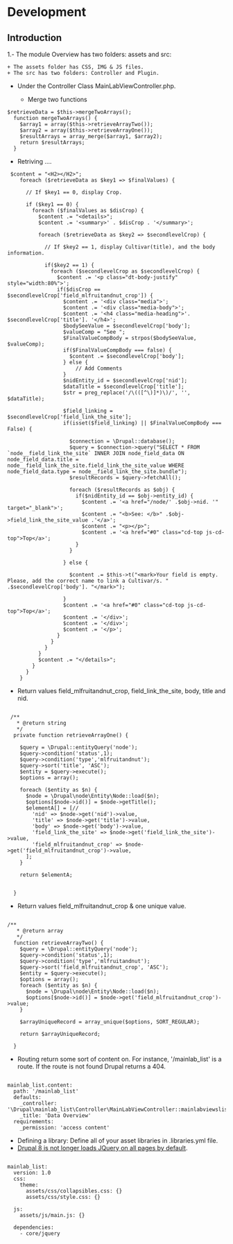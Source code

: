 # Development

## Introduction

1.- The module Overview has two folders: assets and src:

    + The assets folder has CSS, IMG & JS files.
    + The src has two folders: Controller and Plugin.
    
 - Under the Controller Class MainLabViewController.php.
 
    + Merge two functions
    
```batch
$retrieveData = $this->mergeTwoArrays();  
  function mergeTwoArrays() {
    $array1 = array($this->retrieveArrayTwo());
    $array2 = array($this->retrieveArrayOne());
    $resultArrays = array_merge($array1, $array2);
    return $resultArrays;
  }   
```
   + Retriving ....
   
```batch
 $content = "<H2></H2>";
    foreach ($retrieveData as $key1 => $finalValues) {
      
      // If $key1 == 0, display Crop.
      
      if ($key1 == 0) {
        foreach ($finalValues as $disCrop) {
          $content .= "<details>";
          $content .= '<summary>' . $disCrop . '</summary>';

          foreach ($retrieveData as $key2 => $secondlevelCrop) {
      
            // If $key2 == 1, display Cultivar(title), and the body information.
      
            if($key2 == 1) {
              foreach ($secondlevelCrop as $secondlevelCrop) {
                $content .= '<p class="dt-body-justify" style="width:80%">';
                if($disCrop == $secondlevelCrop['field_mlfruitandnut_crop']) {
                  $content .= '<div class="media">';
                  $content .= '<div class="media-body">';
                  $content .= '<h4 class="media-heading">'. $secondlevelCrop['title']. '</h4>';
                  $bodySeeValue = $secondlevelCrop['body'];
                  $valueComp = "See ";
                  $FinalValueCompBody = strpos($bodySeeValue, $valueComp);
                  if($FinalValueCompBody === false) {
                    $content .= $secondlevelCrop['body'];
                  } else {
                      // Add Comments
                  }
                  $nidEntity_id = $secondlevelCrop['nid'];
                  $dataTitle = $secondlevelCrop['title'];
                  $str = preg_replace('/\(([^\)]*)\)/', '', $dataTitle);

                  $field_linking = $secondlevelCrop['field_link_the_site'];
                  if(isset($field_linking) || $FinalValueCompBody === False) {

                    $connection = \Drupal::database();
                    $query = $connection->query("SELECT * FROM `node__field_link_the_site` INNER JOIN node_field_data ON node_field_data.title = node__field_link_the_site.field_link_the_site_value WHERE node_field_data.type = node__field_link_the_site.bundle");
                    $resultRecords = $query->fetchAll();

                    foreach ($resultRecords as $obj) {
                      if($nidEntity_id == $obj->entity_id) {
                        $content .= '<a href="/node/' .$obj->nid. '" target="_blank">';
                        $content .= "<b>See: </b>" .$obj->field_link_the_site_value .'</a>';
                        $content .= "<p></p>";
                        $content .= '<a href="#0" class="cd-top js-cd-top">Top</a>';
                      }
                    }

                  } else {
                   
                    $content .= $this->t("<mark>Your field is empty. Please, add the correct name to link a Cultivar/s. " .$secondlevelCrop['body']. "</mark>");

                  }
                  $content .= '<a href="#0" class="cd-top js-cd-top">Top</a>';
                  $content .= '</div>';
                  $content .= '</div>';
                  $content .= '</p>';
                }
              }
            }
          }
          $content .= "</details>";
        }
      }
    }
```


   + Return values field_mlfruitandnut_crop, field_link_the_site, body, title and nid.
```batch

 /**
   * @return string
   */
  private function retrieveArrayOne() {

    $query = \Drupal::entityQuery('node');
    $query->condition('status',1);
    $query->condition('type','mlfruitandnut');
    $query->sort('title', 'ASC');
    $entity = $query->execute();
    $options = array();

    foreach ($entity as $n) {
      $node = \Drupal\node\Entity\Node::load($n);
      $options[$node->id()] = $node->getTitle();
      $elementA[] = [//
        'nid' => $node->get('nid')->value,
        'title' => $node->get('title')->value,
        'body' => $node->get('body')->value,
        'field_link_the_site' => $node->get('field_link_the_site')->value,
        'field_mlfruitandnut_crop' => $node->get('field_mlfruitandnut_crop')->value,
      ];
    }

    return $elementA;


  }

```   
   + Return values field_mlfruitandnut_crop & one unique value.
   

```batch

/**
   * @return array
   */
  function retrieveArrayTwo() {
    $query = \Drupal::entityQuery('node');
    $query->condition('status',1);
    $query->condition('type','mlfruitandnut');
    $query->sort('field_mlfruitandnut_crop', 'ASC');
    $entity = $query->execute();
    $options = array();
    foreach ($entity as $n) {
      $node = \Drupal\node\Entity\Node::load($n);
      $options[$node->id()] = $node->get('field_mlfruitandnut_crop')->value;
    }

    $arrayUniqueRecord = array_unique($options, SORT_REGULAR);

    return $arrayUniqueRecord;

  }

```

   + Routing return some sort of content on. For instance, '/mainlab_list' is a route. If the route is not found 
   Drupal  returns a 404.
   
```batch

mainlab_list.content:
  path: '/mainlab_list'
  defaults:
    _controller: '\Drupal\mainlab_list\Controller\MainLabViewController::mainlabviewslist'
    _title: 'Data Overview'
  requirements:
    _permission: 'access content'

```
  + Defining a library: Define all of your asset libraries in .libraries.yml file.
  + [Drupal 8 is not longer loads JQuery on all pages by default](https://www.drupal.org/docs/8/theming/adding-stylesheets-css-and-javascript-js-to-a-drupal-8-theme). 
  
```batch

mainlab_list:
  version: 1.0
  css:
    theme:
      assets/css/collapsibles.css: {}
      assets/css/style.css: {}

  js:
    assets/js/main.js: {}

  dependencies:
    - core/jquery

```